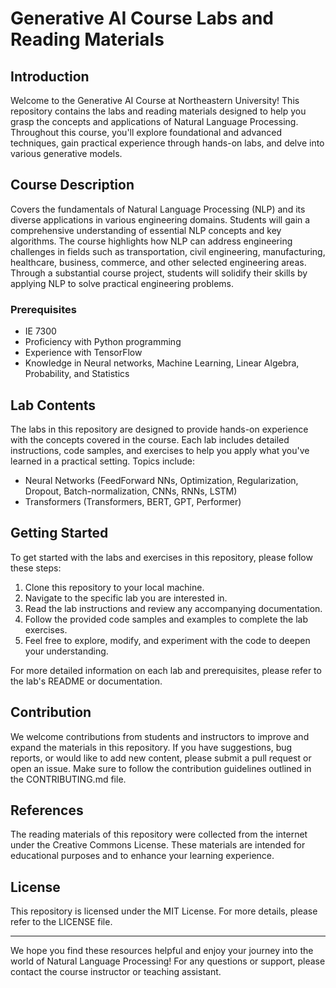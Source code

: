# Generative AI Course Labs and Reading Materials

## Introduction
Welcome to the Generative AI Course at Northeastern University! This repository contains the labs and reading materials designed to help you grasp the concepts and applications of Natural Language Processing. Throughout this course, you'll explore foundational and advanced techniques, gain practical experience through hands-on labs, and delve into various generative models.

## Course Description
Covers the fundamentals of Natural Language Processing (NLP) and its diverse applications in various engineering domains. Students will gain a comprehensive understanding of essential NLP concepts and key algorithms. The course highlights 
how NLP can address engineering challenges in fields such as transportation, civil engineering, manufacturing, healthcare, business, commerce, and other selected engineering areas. Through a substantial course project, students will solidify their skills by applying NLP to solve practical engineering problems.

### Prerequisites
- IE 7300
- Proficiency with Python programming
- Experience with TensorFlow
- Knowledge in Neural networks, Machine Learning, Linear Algebra, Probability, and Statistics

## Lab Contents
The labs in this repository are designed to provide hands-on experience with the concepts covered in the course. Each lab includes detailed instructions, code samples, and exercises to help you apply what you've learned in a practical setting. Topics include:
- Neural Networks (FeedForward NNs, Optimization, Regularization, Dropout, Batch-normalization, CNNs, RNNs, LSTM)
- Transformers (Transformers, BERT, GPT, Performer)

## Getting Started
To get started with the labs and exercises in this repository, please follow these steps:
1. Clone this repository to your local machine.
2. Navigate to the specific lab you are interested in.
3. Read the lab instructions and review any accompanying documentation.
4. Follow the provided code samples and examples to complete the lab exercises.
5. Feel free to explore, modify, and experiment with the code to deepen your understanding.

For more detailed information on each lab and prerequisites, please refer to the lab's README or documentation.

## Contribution
We welcome contributions from students and instructors to improve and expand the materials in this repository. If you have suggestions, bug reports, or would like to add new content, please submit a pull request or open an issue. Make sure to follow the contribution guidelines outlined in the CONTRIBUTING.md file.

## References
The reading materials of this repository were collected from the internet under the Creative Commons License. These materials are intended for educational purposes and to enhance your learning experience.

## License
This repository is licensed under the MIT License. For more details, please refer to the LICENSE file.

---

We hope you find these resources helpful and enjoy your journey into the world of Natural Language Processing! For any questions or support, please contact the course instructor or teaching assistant.
